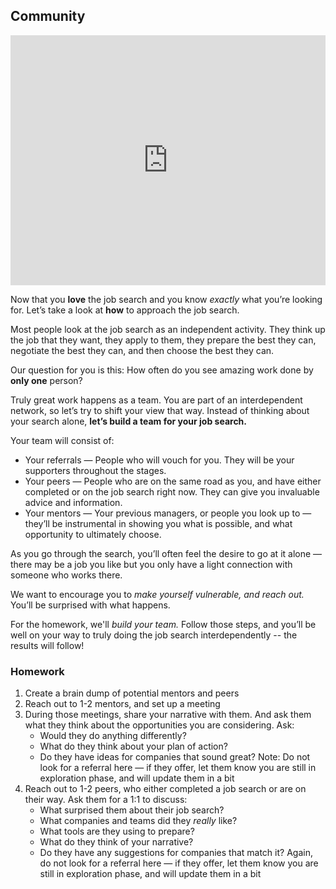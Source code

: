 ## Community

<iframe width="100%" height="400" src="https://www.youtube.com/embed/NYk1y707g1w" frameborder="0" allow="accelerometer; autoplay; encrypted-media; gyroscope; picture-in-picture" allowfullscreen></iframe>

Now that you **love** the job search and you know *exactly* what you’re looking for. Let’s take a look at **how** to approach the job search.

Most people look at the job search as an independent activity. They think up the job that they want, they apply to them, they prepare the best they can, negotiate the best they can, and then choose the best they can.

Our question for you is this: How often do you see amazing work done by **only one** person?

Truly great work happens as a team. You are part of an interdependent network, so let’s try to shift your view that way. Instead of thinking about your search alone, **let’s build a team for your job search.**

Your team will consist of:

* Your referrals — People who will vouch for you. They will be your supporters throughout the stages.
* Your peers — People who are on the same road as you, and have either completed or on the job search right now. They can give you invaluable advice and information.
* Your mentors — Your previous managers, or people you look up to — they’ll be instrumental in showing you what is possible, and what opportunity to ultimately choose.

As you go through the search, you’ll often feel the desire to go at it alone —
there may be a job you like but you only have a light connection with someone who works there.

We want to encourage you to *make yourself vulnerable, and reach out.* You’ll be surprised with what happens.

For the homework, we'll *build your team.* Follow those steps, and you’ll be well on your way to truly doing the job search interdependently -- the results will follow!

### Homework
1. Create a brain dump of potential mentors and peers
2. Reach out to 1-2 mentors, and set up a meeting
3. During those meetings, share your narrative with them. And ask them what they think about the opportunities you are considering. Ask:
    * Would they do anything differently?
    * What do they think about your plan of action?
    * Do they have ideas for companies that sound great? Note: Do not look for a referral here — if they offer, let them know you are still in exploration phase, and will update them in a bit
4. Reach out to 1-2 peers, who either completed a job search or are on their way. Ask them for a 1:1 to discuss:
    * What surprised them about their job search?
    * What companies and teams did they *really* like?
    * What tools are they using to prepare?
    * What do they think of your narrative?
    * Do they have any suggestions for companies that match it? Again, do not look for a referral here — if they offer, let them know you are still in exploration phase, and will update them in a bit

